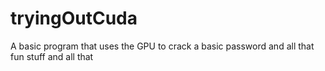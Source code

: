 # tryingOutCuda
A basic program that uses the GPU to crack a basic password and all that fun stuff and all that
